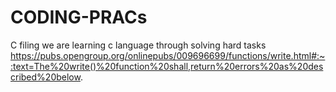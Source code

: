 
# CODING-PRACs
C filing
 we are learning c language through solving hard tasks
https://pubs.opengroup.org/onlinepubs/009696699/functions/write.html#:~:text=The%20write()%20function%20shall,return%20errors%20as%20described%20below.
